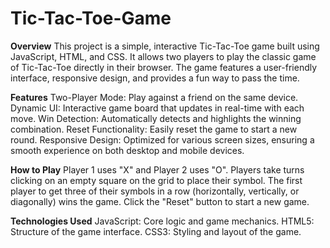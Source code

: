# Tic-Tac-Toe-Game
**Overview**
This project is a simple, interactive Tic-Tac-Toe game built using JavaScript, HTML, and CSS. It allows two players to play the classic game of Tic-Tac-Toe directly in their browser. The game features a user-friendly interface, responsive design, and provides a fun way to pass the time.

**Features**
Two-Player Mode: Play against a friend on the same device.
Dynamic UI: Interactive game board that updates in real-time with each move.
Win Detection: Automatically detects and highlights the winning combination.
Reset Functionality: Easily reset the game to start a new round.
Responsive Design: Optimized for various screen sizes, ensuring a smooth experience on both desktop and mobile devices.

**How to Play**
Player 1 uses "X" and Player 2 uses "O".
Players take turns clicking on an empty square on the grid to place their symbol.
The first player to get three of their symbols in a row (horizontally, vertically, or diagonally) wins the game.
Click the "Reset" button to start a new game.

**Technologies Used**
JavaScript: Core logic and game mechanics.
HTML5: Structure of the game interface.
CSS3: Styling and layout of the game.
